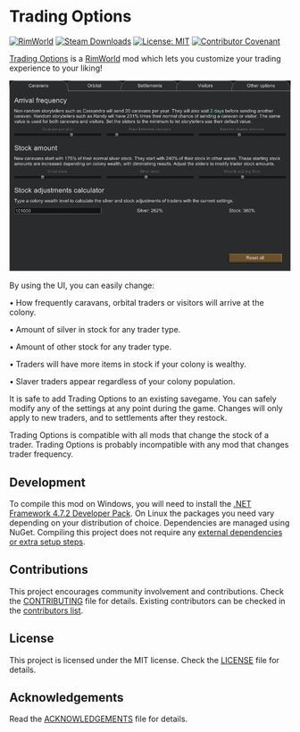 Trading Options
===

[![RimWorld](https://img.shields.io/badge/RimWorld-1.4-informational)](https://rimworldgame.com/) [![Steam Downloads](https://img.shields.io/steam/downloads/ToDo)](https://steamcommunity.com/sharedfiles/filedetails/?id=2813426619) [![License: MIT](https://img.shields.io/badge/License-MIT-yellow.svg)](https://opensource.org/licenses/MIT) [![Contributor Covenant](https://img.shields.io/badge/Contributor%20Covenant-2.1-4baaaa.svg)](CODE_OF_CONDUCT.md)

[Trading Options](https://steamcommunity.com/sharedfiles/filedetails/?id=ToDo) is a [RimWorld](https://rimworldgame.com/) mod which lets you customize your trading experience to your liking!

![alt text](Preview/ui.png?raw=true)

By using the UI, you can easily change:

• How frequently caravans, orbital traders or visitors will arrive at the colony.

• Amount of silver in stock for any trader type.

• Amount of other stock for any trader type.

• Traders will have more items in stock if your colony is wealthy.

• Slaver traders appear regardless of your colony population.

It is safe to add Trading Options to an existing savegame. You can safely modify any of the settings at any point during the game. Changes will only apply to new traders, and to settlements after they restock.

Trading Options is compatible with all mods that change the stock of a trader. Trading Options is probably incompatible with any mod that changes trader frequency.

Development
---

To compile this mod on Windows, you will need to install the [.NET Framework 4.7.2 Developer Pack](https://dotnet.microsoft.com/en-us/download/dotnet-framework/net472). On Linux the packages you need vary depending on your distribution of choice. Dependencies are managed using NuGet. Compiling this project does not require any [external dependencies or extra setup steps](https://ludeon.com/forums/index.php?topic=49914.0).

Contributions
---

This project encourages community involvement and contributions. Check the [CONTRIBUTING](CONTRIBUTING.md) file for details. Existing contributors can be checked in the [contributors list](https://gitlab.com/joseasoler/trading-options/-/graphs/main).

License
---

This project is licensed under the MIT license. Check the [LICENSE](LICENSE) file for details.

Acknowledgements
---

Read the [ACKNOWLEDGEMENTS](ACKNOWLEDGEMENTS.md) file for details.
